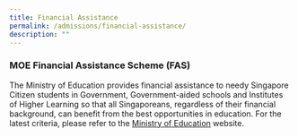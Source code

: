 ```yaml
---
title: Financial Assistance
permalink: /admissions/financial-assistance/
description: ""
---
```

### MOE Financial Assistance Scheme (FAS)

The Ministry of Education provides financial assistance to needy Singapore Citizen students in Government, Government-aided schools and Institutes of Higher Learning so that all Singaporeans, regardless of their financial background, can benefit from the best opportunities in education. For the latest criteria, please refer to the [Ministry of Education](https://www.moe.gov.sg/education/financial-assistance/moe-financial-assistance-scheme) website.